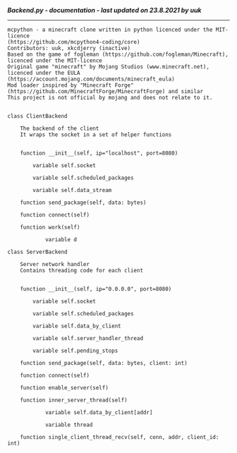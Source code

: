***Backend.py - documentation - last updated on 23.8.2021 by uuk***
___

    mcpython - a minecraft clone written in python licenced under the MIT-licence 
    (https://github.com/mcpython4-coding/core)
    Contributors: uuk, xkcdjerry (inactive)
    Based on the game of fogleman (https://github.com/fogleman/Minecraft), licenced under the MIT-licence
    Original game "minecraft" by Mojang Studios (www.minecraft.net), licenced under the EULA
    (https://account.mojang.com/documents/minecraft_eula)
    Mod loader inspired by "Minecraft Forge" (https://github.com/MinecraftForge/MinecraftForge) and similar
    This project is not official by mojang and does not relate to it.


    class ClientBackend
        
        The backend of the client
        It wraps the socket in a set of helper functions


        function __init__(self, ip="localhost", port=8080)

            variable self.socket

            variable self.scheduled_packages

            variable self.data_stream

        function send_package(self, data: bytes)

        function connect(self)

        function work(self)

                variable d

    class ServerBackend
        
        Server network handler
        Contains threading code for each client


        function __init__(self, ip="0.0.0.0", port=8080)

            variable self.socket

            variable self.scheduled_packages

            variable self.data_by_client

            variable self.server_handler_thread

            variable self.pending_stops

        function send_package(self, data: bytes, client: int)

        function connect(self)

        function enable_server(self)

        function inner_server_thread(self)

                variable self.data_by_client[addr]

                variable thread

        function single_client_thread_recv(self, conn, addr, client_id: int)